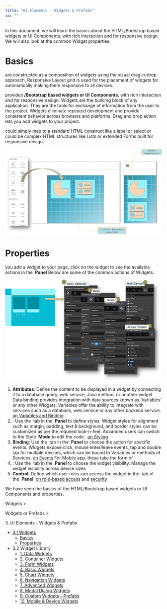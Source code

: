 ```yaml
---
title: "UI Elements - Widgets & Prefabs"
id: ""
---
```


In this document, we will learn the basics about the HTML/Bootstrap based widgets or UI Components, with rich interaction and for responsive design. We will also look at the common Widget properties.

# Basics

are constructed as a composition of widgets using the visual drag-n-drop approach. Responsive Layout grid is used for the placement of widgets for automatically making them responsive to all devices.

provides **/Bootstrap based widgets or UI Components**, with rich interaction and for responsive design. Widgets are the building block of any application. They are the tools for exchange of information from the user to the project. Widgets eliminate repeated development and provide consistent behavior across browsers and platforms. Drag and drop action lets you add widgets to your project.

could simply map to a standard HTML construct like a label or select or could be complex HTML structures like Lists or extended Forms built for responsive design.

[![](../assets/widget_concept.png)](../assets/widget_concept.png)

# Properties

you add a widget to your page, click on the widget to see the available actions in the  **Panel** Below are some of the common actions of Widgets.

[![](../assets/widget_props.png)](../assets/widget_props.png)

1. **Attributes**: Define the content to be displayed in a widget by connecting it to a database query, web service, Java method, or another widget. Data binding provides integration with data sources known as ‘Variables’ or any other Widgets. Variables offer the ability to integrate with services such as a database, web service or any other backend service. [on Variables and Binding](/learn/app-development/variables/data-integration/)
2. : Use the  tab in the  **Panel** to define styles. Widget styles for alignment such as margin, padding, text & background, and border styles can be customized as per the required look-n-feel. Advanced users can switch to the Style  **Mode** to edit the code.  [on Styling](/learn/app-development/ui-design/page-artefacts/#page-style "Markup, Scripting and Styles")
3. **Binding**: Use the  tab in the  **Panel** to choose the action for specific events. Widgets expose click, mouse enter/leave events, tap and double tap for multiple devices, which can be bound to Variables or methods of Services. [on Events](/learn/responsive-web/web-ui-design/#events "Events and navigation") For Mobile app, these take the form of[](/learn/hybrid-mobile/mobile-page-concepts/#page-transitions-gestures)
4. : Use the  tab in the  **Panel** to choose the widget visibility. Manage the widget visibility across device sizes
5. **Control**: Define which user roles can access the widget in the  tab of the  **Panel**  [on role-based access](/learn/app-development/app-security/access-levels-permissions/ "Role-based Access Control") and [security](/learn/app-development/app-security/access-levels-permissions/#role-based-access)

We have seen the basics of the HTML/Bootstrap based widgets or UI Components and properties.

Widgets >

Widgets or Prefabs >

3\. UI Elements - Widgets & Prefabs

- [3.1 Widgets](#)
    - [Basics](#widget-basics)
    - [Properties](#widget-properties)
- 3.2 Widget Library
    - [1\. Data Widgets](/learn/app-development/widgets/widget-library/#data-live)
    - [2\. Container Widgets](/learn/app-development/widgets/widget-library/#container)
    - [3\. Form Widgets](/learn/app-development/widgets/widget-library/#form)
    - [4\. Basic Widgets](/learn/app-development/widgets/widget-library/#basic)
    - [5\. Chart Widgets](/learn/app-development/widgets/widget-library/#chart)
    - [6\. Navigation Widgets](/learn/app-development/widgets/widget-library/#nav-widgets)
    - [7\. Advanced Widgets](/learn/app-development/widgets/widget-library/#advanced)
    - [8\. Modal Dialog Widgets](/learn/app-development/widgets/widget-library/#dialog)
    - [9\. Custom Widgets - Prefabs](/learn/app-development/widgets/widget-library/#prefabs)
    - [10\. Mobile & Device Widgets](/learn/app-development/widgets/widget-library/#mobile)
